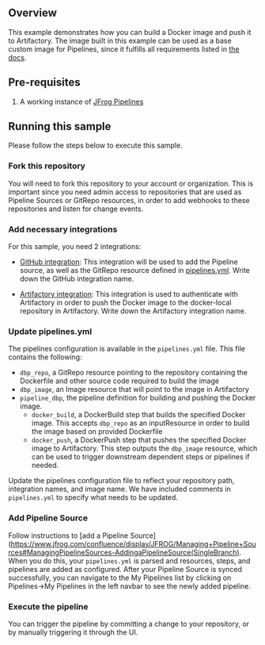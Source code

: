 ## Overview

This example demonstrates how you can build a Docker image and push it to Artifactory. The image built in this example can be used as a base custom image for Pipelines, since it fulfills all requirements listed in [the docs](https://www.jfrog.com/confluence/display/JFROG/Choosing+your+Runtime+Image#ChoosingyourRuntimeImage-MinimumRequirementsforLinux).

## Pre-requisites

1. A working instance of [JFrog Pipelines](https://www.jfrog.com/confluence/display/JFROG/Installing+Pipelines)

## Running this sample

Please follow the steps below to execute this sample.

### Fork this repository
You will need to fork this repository to your account or organization. This is important since you need admin access to repositories that are used as Pipeline Sources or GitRepo resources, in order to add webhooks to these repositories and listen for change events.

### Add necessary integrations

For this sample, you need 2 integrations:
* [GitHub integration](https://www.jfrog.com/confluence/display/JFROG/GitHub+Integration): This integration will be used to add the Pipeline source, as well as the GitRepo resource defined in [pipelines.yml](https://github.com/jfrog/jfrog-pipelines-docker-sample/blob/master/pipelines.yml). Write down the GitHub integration name.

* [Artifactory integration](https://www.jfrog.com/confluence/display/JFROG/Artifactory+Integration): This integration is used to authenticate with Artifactory in order to push the Docker image to the docker-local repository in Artifactory. Write down the Artifactory integration name.

### Update pipelines.yml

The pipelines configuration is available in the `pipelines.yml` file. This file contains the following:

* `dbp_repo`, a GitRepo resource pointing to the repository containing the Dockerfile and other source code required to build the image
* `dbp_image`, an Image resource that will point to the image in Artifactory
* `pipeline_dbp`, the pipeline definition for building and pushing the Docker image.
  * `docker_build`, a DockerBuild step that builds the specified Docker image. This accepts `dbp_repo` as an inputResource in order to build the image based on provided Dockerfile
  * `docker_push`, a DockerPush step that pushes the specified Docker image to Artifactory. This step outputs the `dbp_image` resource, which can be used to trigger downstream dependent steps or pipelines if needed.

Update the pipelines configuration file to reflect your repository path, integration names, and image name. We have included comments in `pipelines.yml` to specify what needs to be updated.

### Add Pipeline Source

Follow instructions to [add a Pipeline Source](https://www.jfrog.com/confluence/display/JFROG/Managing+Pipeline+Sources#ManagingPipelineSources-AddingaPipelineSource(SingleBranch). When you do this, your `pipelines.yml` is parsed and resources, steps, and pipelines are added as configured. After your Pipeline Source is synced successfully, you can navigate to the My Pipelines list by clicking on Pipelines->My Pipelines in the left navbar to see the newly added pipeline.

### Execute the pipeline

You can trigger the pipeline by committing a change to your repository, or by manually triggering it through the UI.
